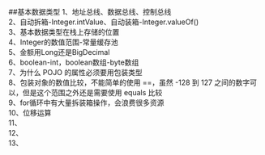 ##基本数据类型
1、地址总线、数据总线、控制总线 <br/>
2、自动拆箱-Integer.intValue、自动装箱-Integer.valueOf()<br/>
3、基本数据类型在栈上存储的位置<br/>
4、Integer的数值范围-常量缓存池<br/>
5、金额用Long还是BigDecimal<br/>
6、boolean-int，boolean数组-byte数组<br/>
7、为什么 POJO 的属性必须要用包装类型<br/>
8、包装对象的数值比较，不能简单的使用 ==，虽然 -128 到 127 之间的数字可以，但是这个范围之外还是需要使用 equals 比较<br/>
9、for循环中有大量拆装箱操作，会浪费很多资源<br/>
10、位移运算<br/>
11、<br/>
12、<br/>
13、<br/>


